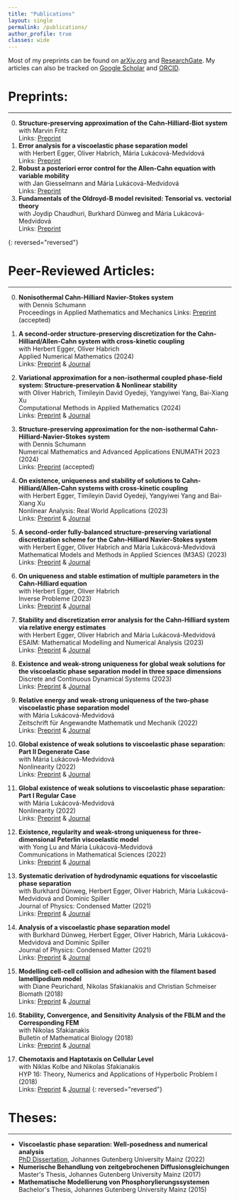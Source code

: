 ```yaml
---
title: "Publications"
layout: single
permalink: /publications/
author_profile: true
classes: wide
---
```


Most of my preprints can be found on [arXiv.org](http://arxiv.org/a/brunk_a_1) and [ResearchGate](https://www.researchgate.net/profile/Aaron-Brunk). 
My articles can also be tracked on [Google Scholar](https://scholar.google.com/citations?user=h5e5aTkAAAAJ&hl=de) and [ORCID](https://orcid.org/0000-0003-4987-2398).

Preprints:
==================
* * *
0. **Structure-preserving approximation of the Cahn-Hilliard-Biot system**\
with Marvin Fritz\
Links: [Preprint](https://arxiv.org/abs/2407.12349) 
0. **Error analysis for a viscoelastic phase separation model**\
with Herbert Egger, Oliver Habrich, Mária Lukácová-Medvidová\
Links: [Preprint](https://arxiv.org/abs/2407.01803) 
0. **Robust a posteriori error control for the Allen-Cahn equation with variable mobility**\
with Jan Giesselmann and Mária Lukácová-Medvidová \
Links: [Preprint](https://arxiv.org/abs/2403.08898) 
0. **Fundamentals of the Oldroyd-B model revisited: Tensorial vs. vectorial theory**\
with Joydip Chaudhuri, Burkhard Dünweg and Mária Lukácová-Medvidová\
Links: [Preprint](https://arxiv.org/abs/2308.01326) 

{: reversed="reversed"}

Peer-Reviewed Articles:
==================
* * *

0. **Nonisothermal Cahn-Hilliard Navier-Stokes system**\
with Dennis Schumann\
Proceedings in Applied Mathematics and Mechanics
Links: [Preprint](https://arxiv.org/abs/2405.13936) (accepted)

0. **A second-order structure-preserving discretization for the Cahn-Hilliard/Allen-Cahn system with cross-kinetic coupling**\
with Herbert Egger, Oliver Habrich\
Applied Numerical Mathematics (2024)\
Links: [Preprint](https://arxiv.org/abs/2308.01638) & [Journal](https://doi.org/10.1016/j.apnum.2024.07.016)

0. **Variational approximation for a non-isothermal coupled phase-field system: Structure-preservation & Nonlinear stability**\
with Oliver Habrich, Timileyin David Oyedeji, Yangyiwei Yang, Bai-Xiang Xu\
Computational Methods in Applied Mathematics (2024)\
Links: [Preprint](https://arxiv.org/abs/2312.14566) & [Journal](https://doi.org/10.1515/cmam-2023-0274)

0. **Structure-preserving approximation for the non-isothermal Cahn-Hilliard-Navier-Stokes system**\
with Dennis Schumann\
Numerical Mathematics and Advanced Applications ENUMATH 2023 (2024)\
Links: [Preprint](https://arxiv.org/abs/2402.00147) (accepted)

0. **On existence, uniqueness and stability of solutions to Cahn-Hilliard/Allen-Cahn systems with cross-kinetic coupling**\
with Herbert Egger, Timileyin David Oyedeji, Yangyiwei Yang and Bai-Xiang Xu\
Nonlinear Analysis: Real World Applications (2023)\
Links: [Preprint](https://arxiv.org/abs/2211.07153) & [Journal](https://doi.org/10.1016/j.nonrwa.2023.104051) 

0. **A second-order fully-balanced structure-preserving variational discretization scheme for the Cahn-Hilliard Navier-Stokes system**\
with Herbert Egger, Oliver Habrich and Mária Lukácová-Medvidová\
Mathematical Models and Methods in Applied Sciences (M3AS) (2023)\
Links: [Preprint](https://arxiv.org/abs/2209.03849) & [Journal](https://doi.org/10.1142/S0218202523500562) 

0. **On uniqueness and stable estimation of multiple parameters in the Cahn-Hilliard equation**\
with Herbert Egger, Oliver Habrich\
Inverse Probleme (2023)\
Links: [Preprint](https://arxiv.org/abs/2208.10201) & [Journal](https://doi.org/10.1088/1361-6420/acca44)

0. **Stability and discretization error analysis for the Cahn-Hilliard system via relative energy estimates**\
with Herbert Egger, Oliver Habrich and Mária Lukácová-Medvidová\
ESAIM: Mathematical Modelling and Numerical Analysis (2023)\
Links: [Preprint](https://arxiv.org/abs/2102.05704) & [Journal](https://doi.org/10.1051/m2an/2023017)

0. **Existence and weak-strong uniqueness for global weak solutions for the viscoelastic phase separation model in three space dimensions**\
 Discrete and Continuous Dynamical Systems (2023) \
Links: [Preprint](https://arxiv.org/abs/2208.01374) & [Journal](https://www.aimsciences.org/article/doi/10.3934/dcds.2023004)

0. **Relative energy and weak-strong uniqueness of the two-phase viscoelastic phase separation model**\
with Mária Lukácová-Medvidová\
Zeitschrift für Angewandte Mathematik und Mechanik (2022)\
Links: [Preprint](https://arxiv.org/abs/2104.00589) & [Journal](https://doi.org/10.1002/zamm.202100240)

0. **Global existence of weak solutions to viscoelastic phase separation: Part II Degenerate Case**\
with Mária Lukácová-Medvidová\
Nonlinearity (2022)\
Links: [Preprint](https://arxiv.org/abs/2004.14790) & [Journal](https://iopscience.iop.org/article/10.1088/1361-6544/ac591e)

0. **Global existence of weak solutions to viscoelastic phase separation: Part I Regular Case**\
with Mária Lukácová-Medvidová\
Nonlinearity (2022)\
Links: [Preprint](https://arxiv.org/abs/1907.03480) & [Journal](https://iopscience.iop.org/article/10.1088/1361-6544/ac5920)

0. **Existence, regularity and weak-strong uniqueness for three-dimensional Peterlin viscoelastic model**\
with Yong Lu and Mária Lukácová-Medvidová\
Communications in Mathematical Sciences (2022)\
Links: [Preprint](https://arxiv.org/abs/2102.02422) & [Journal](https://www.intlpress.com/site/pub/pages/journals/items/cms/content/vols/0020/0001/a006/)

0. **Systematic derivation of hydrodynamic equations for viscoelastic phase separation**\
with Burkhard Dünweg, Herbert Egger, Oliver Habrich, Mária Lukácová-Medvidová and Dominic Spiller\
Journal of Physics: Condensed Matter (2021)\
Links: [Preprint](https://arxiv.org/abs/2102.00771) & [Journal](https://iopscience.iop.org/article/10.1088/1361-648X/ac0d17)

0. **Analysis of a viscoelastic phase separation model**\
with Burkhard Dünweg, Herbert Egger, Oliver Habrich, Mária Lukácová-Medvidová and Dominic Spiller\
Journal of Physics: Condensed Matter (2021)\
Links: [Preprint](https://arxiv.org/abs/2012.04234) & [Journal](https://iopscience.iop.org/article/10.1088/1361-648X/abeb13)

0. **Modelling cell-cell collision and adhesion with the filament based lamellipodium model**\
with Diane Peurichard, Nikolas Sfakianakis and Christian Schmeiser\
Biomath (2018)\
Links: [Preprint](https://arxiv.org/abs/1809.07852) & [Journal](https://biomath.math.bas.bg/biomath/index.php/biomath/article/view/j.biomath.2018.11.097)

0. **Stability, Convergence, and Sensitivity Analysis of the FBLM and the Corresponding FEM**\
with Nikolas Sfakianakis\
Bulletin of Mathematical Biology (2018)\
Links: [Preprint](https://arxiv.org/abs/1801.09247) & [Journal](https://link.springer.com/article/10.1007/s11538-018-0460-0)

0. **Chemotaxis and Haptotaxis on Cellular Level**\
with Niklas Kolbe and Nikolas Sfakianakis\
HYP 16: Theory, Numerics and Applications of Hyperbolic Problem I (2018)\
Links: [Preprint](https://arxiv.org/abs/2102.00771) & [Journal](https://doi.org/10.1007/978-3-319-91545-6_20)
{: reversed="reversed"}


Theses:
==================
* * *


* **Viscoelastic phase separation: Well-posedness and numerical analysis**\
  [PhD Dissertation](https://openscience.ub.uni-mainz.de/handle/20.500.12030/6777), Johannes Gutenberg University Mainz (2022)
* **Numerische Behandlung von zeitgebrochenen Diffusionsgleichungen**\
Master's Thesis, Johannes Gutenberg University Mainz (2017)
* **Mathematische Modellierung von Phosphorylierungssystemen**\
Bachelor's Thesis, Johannes Gutenberg University Mainz (2015)
